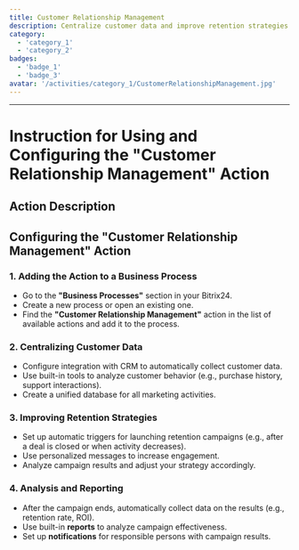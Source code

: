 ```yaml
---
title: Customer Relationship Management
description: Centralize customer data and improve retention strategies.
category: 
  - 'category_1'
  - 'category_2'
badges: 
  - 'badge_1'
  - 'badge_3'
avatar: '/activities/category_1/CustomerRelationshipManagement.jpg'
---
```

---
# Instruction for Using and Configuring the "Customer Relationship Management" Action

## Action Description

## **Configuring the "Customer Relationship Management" Action**

### 1. Adding the Action to a Business Process
- Go to the **"Business Processes"** section in your Bitrix24.
- Create a new process or open an existing one.
- Find the **"Customer Relationship Management"** action in the list of available actions and add it to the process.

### 2. Centralizing Customer Data
- Configure integration with CRM to automatically collect customer data.
- Use built-in tools to analyze customer behavior (e.g., purchase history, support interactions).
- Create a unified database for all marketing activities.

### 3. Improving Retention Strategies
- Set up automatic triggers for launching retention campaigns (e.g., after a deal is closed or when activity decreases).
- Use personalized messages to increase engagement.
- Analyze campaign results and adjust your strategy accordingly.

### 4. Analysis and Reporting
- After the campaign ends, automatically collect data on the results (e.g., retention rate, ROI).
- Use built-in **reports** to analyze campaign effectiveness.
- Set up **notifications** for responsible persons with campaign results.  
